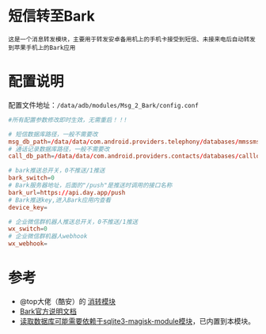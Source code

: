 # 短信转至Bark

`这是一个消息转发模块，主要用于转发安卓备用机上的手机卡接受到短信、未接来电后自动转发到苹果手机上的Bark应用`



# 配置说明

配置文件地址：`/data/adb/modules/Msg_2_Bark/config.conf`

```toml
#所有配置参数修改即时生效，无需重启！！!

# 短信数据库路径，一般不需要改
msg_db_path=/data/data/com.android.providers.telephony/databases/mmssms.db
# 通话记录数据库路径，一般不需要改
call_db_path=/data/data/com.android.providers.contacts/databases/calllog.db

# bark推送总开关，0不推送/1推送
bark_switch=0
# Bark服务器地址，后面的"/push"是推送时调用的接口名称
bark_url=https://api.day.app/push
# Bark推送key,进入Bark应用内查看
device_key=

# 企业微信群机器人推送总开关，0不推送/1推送
wx_switch=0
# 企业微信群机器人webhook
wx_webhook=
```



# 参考

- @top大佬（酷安）的 [消转模块](https://github.com/410154425/Message_Forwarding)
- [Bark官方说明文档](https://bark.day.app/#/?id=bark)
- [读取数据库可能需要依赖于sqlite3-magisk-module模块](https://github.com/rojenzaman/sqlite3-magisk-module)，已内置到本模块。
